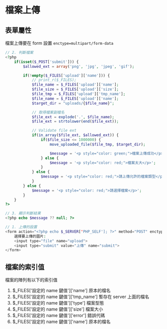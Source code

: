 # 檔案上傳

## 表單屬性

檔案上傳要在 form 設置 `enctype=multipart/form-data`

```php
// 2. 判斷檔案
<?php
    if(isset($_POST['submit'])) {
        $allowed_ext = array('png', 'jpg', 'jpeg', 'gif');

        if(!empty($_FILES['upload']['name'])) {
            // print_r($_FILES);
            $file_name = $_FILES['upload']['name'];
            $file_size = $_FILES['upload']['size'];
            $file_tmp = $_FILES['upload']['tmp_name'];
            $file_name = $_FILES['upload']['name'];
            $target_dir = "uploads/{$file_name}";

            // 取得檔案副檔名
            $file_ext = explode('.', $file_name);
            $file_ext = strtolower(end($file_ext));

            // Validate file ext
            if(in_array($file_ext, $allowed_ext)) {
                if($file_size <= 1000000) {
                    move_uploaded_file($file_tmp, $target_dir);

                    $message = '<p style="color: green;">檔案上傳成功</p>';
                } else {
                    $message = '<p style="color: red;">檔案太大</p>';
                }
            } else {
                $message = '<p style="color: red;">請上傳允許的檔案類型</p>';
            }
        } else {
            $message = '<p style="color: red;">請選擇檔案</p>';
        }
    }
?>

// 3. 顯示判斷結果
<?php echo $message ?? null; ?>

// 1. 上傳的設置
<form action="<?php echo $_SERVER['PHP_SELF']; ?>" method="POST" enctype="multipart/form-data">
    選擇要上傳的圖片:
    <input type="file" name="upload">
    <input type="submit" value="上傳" name="submit">
</form>
```

## 檔案的索引值

檔案的陣列有以下的索引值

1. $\_FILES['設定的 name 鍵值']['name'] 原本的檔名
2. $\_FILES['設定的 name 鍵值']['tmp_name'] 暫存在 server 上面的檔名
3. $\_FILES['設定的 name 鍵值']['type'] 檔案型態
4. $\_FILES['設定的 name 鍵值']['size'] 檔案大小
5. $\_FILES['設定的 name 鍵值']['error'] 錯誤代碼
6. $\_FILES['設定的 name 鍵值']['name'] 原本的檔名
